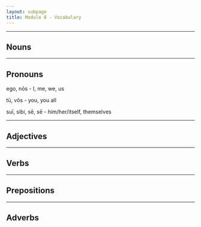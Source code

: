 ```yaml
---
layout: subpage
title: Module 8 - Vocabulary
---
```


***

## Nouns


***

## Pronouns

ego, nōs - I, me, we, us

tū, vōs - you, you all

suī, sibi, sē, sē - him/her/itself, themselves

***

## Adjectives

***

## Verbs

***

## Prepositions

***

## Adverbs
